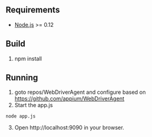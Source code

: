 
## Requirements
* [Node.js](https://nodejs.org/) >= 0.12

## Build
1. npm install

## Running
1. goto repos/WebDriverAgent and configure based on https://github.com/appium/WebDriverAgent
2. Start the app.js
```
node app.js
```
3. Open http://localhost:9090 in your browser.
